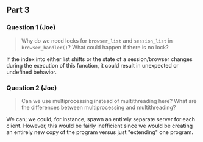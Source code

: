## Part 3

### Question 1 (Joe)

>Why do we need locks for `browser_list` and `session_list` in `browser_handler()`? What could happen if there is no lock?

If the index into either list shifts or the state of a session/browser changes during the execution of this function, it could result in unexpected or undefined behavior.

### Question 2 (Joe)

> Can we use multiprocessing instead of multithreading here? What are the differences between multiprocessing and multithreading?

We can; we could, for instance, spawn an entirely separate server for each client. However, this would be fairly inefficient since we would be creating an entirely new copy of the program versus just "extending" one program.

